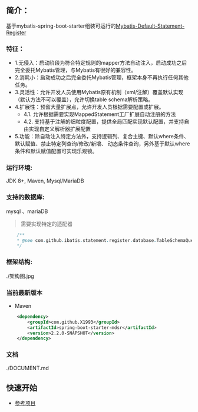 ## 简介：
基于mybatis-spring-boot-starter组装可运行的[Mybatis-Default-Statement-Register](https://github.com/X1993/mybatis-default-statement-register)

### 特征：
-   1.无侵入：启动阶段为符合特定规则的mapper方法自动注入，启动成功之后完全委托Mybatis管理，与Mybatis有很好的兼容性。
-   2.消耗小：启动成功之后完全委托Mybatis管理，框架本身不再执行任何其他任务。
-   3.灵活性：允许开发人员使用Mybatis原有机制（xml/注解）覆盖默认实现（默认方法不可以覆盖），允许切换table schema解析策略。
-   4.扩展性：预留大量扩展点，允许开发人员根据需要配置或扩展。
    -   4.1. 允许根据需要实现MappedStatement工厂扩展自动注册的方法 
    -   4.2. 支持基于注解的细粒度配置，提供全局匹配实现默认配置，并支持自由实现自定义解析器扩展配置
-   5.功能：除自动注入特定方法外，支持逻辑列、复合主键、默认where条件、默认赋值、禁止特定列查询/修改/新增、
        动态条件查询，另外基于默认where条件和默认赋值配置可实现乐观锁。

### 运行环境:
JDK 8+, Maven, Mysql/MariaDB

### 支持的数据库:  
mysql 、mariaDB 

> 需要实现特定的适配器
```java
    /**
    * @see com.github.ibatis.statement.register.database.TableSchemaQuery
    */
```

### 框架结构:
./架构图.jpg

### 当前最新版本
-   Maven
```xml
    <dependency>
        <groupId>com.github.X1993</groupId>
        <artifactId>spring-boot-starter-mdsr</artifactId>
        <version>2.2.0-SNAPSHOT</version>
    </dependency>
```

### 文档
./DOCUMENT.md

## 快速开始
-   [参考项目](https://github.com/X1993/spring-boot-starter-mdsr-sample.git)

  